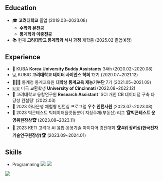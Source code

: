 
## Education
-  🎓 **고려대학교** 졸업 (2019.03~2023.08) 
   - **수학과 본전공**
   - **통계학과 이중전공**
-  📚 현재 **고려대학교 통계학과 석사 과정** 재학중 (2025.02 졸업예정)

## Experience
- 🏫 KUBA **Korea University Buddy Assistants** 34th (2020.02~2020.08)
- 💻 KUBIG **고려대학교 데이터 사이언스 학회** 12기 (2020.07~2021.12)
- 👩🏻‍🏫 통계청 통계교육원 **대학생 통계교육 재능기부단** 7기 (2021.05~2021.09)
- 🇺🇸 미국 교환학생 **University of Cincinnati** (2022.08~2022.12)
- 💼 고려대학교 융합연구원 **Research Assistant** 'SCI 개인 CB 데이터댐 구축 타당성 컨설팅' (2022.03)
- 💼 2023 하나은행 체험형 인턴십 프로그램 **우수 인턴사원** (2023.07~2023.08)
- 🏅 2023 빅콘테스트 빅데이터플랫폼분야 지정주제(부동산) 리그 **🏆빅콘테스트 운영위원장상🏆** (2023.08~2023.11)
- 🏅 2023 KETI 고려대 AI 융합∙응용기술 아이디어 경진대회 **🏆4위 장려상(한국전자기술연구원장상)🏆** (2023.09~2024.01)

## Skills
 - Programming
      <img src="https://img.shields.io/badge/Python-3776AB?style=for-the-badge&logo=Python&logoColor=white"> <img src="https://img.shields.io/badge/R-276DC3?style=for-the-badge&logo=R&logoColor=white">

<img src="https://github-readme-stats.vercel.app/api/top-langs/?username=WONYOON&layout=compact&theme=vue"><br><br>
